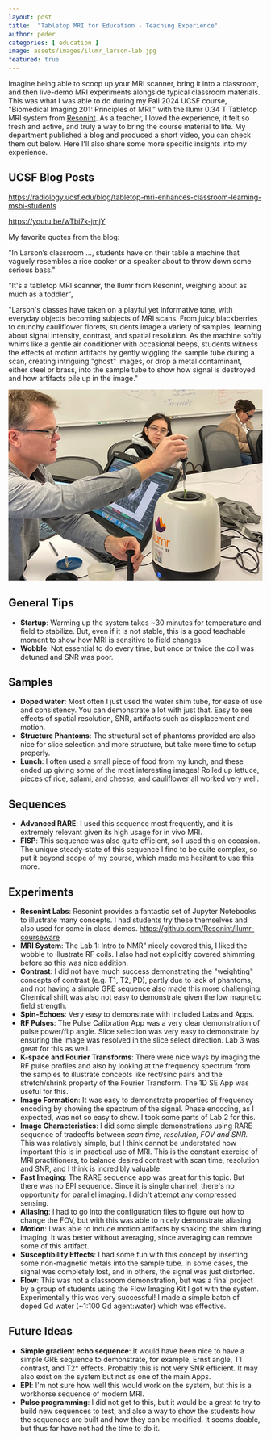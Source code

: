 ```yaml
---
layout: post
title:  "Tabletop MRI for Education - Teaching Experience"
author: peder
categories: [ education ]
image: assets/images/ilumr_larson-lab.jpg
featured: true
---
```

Imagine being able to scoop up your MRI scanner, bring it into a classroom, and then live-demo MRI experiments alongside typical classroom materials.  This was what I was able to do during my Fall 2024 UCSF course, "Biomedical Imaging 201: Principles of MRI," with the Ilumr 0.34 T Tabletop MRI system from [Resonint](https://www.resonint.com/).  As a teacher, I loved the experience, it felt so fresh and active, and truly a way to bring the course material to life.  My department published a blog and produced a short video, you can check them out below.  Here I'll also share some more specific insights into my experience.

## UCSF Blog Posts

<https://radiology.ucsf.edu/blog/tabletop-mri-enhances-classroom-learning-msbi-students>

<https://youtu.be/wTbi7k-jmjY>


My favorite quotes from the blog:

"In Larson’s classroom ..., students have on their table a machine that vaguely resembles a rice cooker or a speaker about to throw down some serious bass."

"It's a tabletop MRI scanner, the Ilumr from Resonint, weighing about as much as a toddler",

"Larson's classes have taken on a playful yet informative tone, with everyday objects becoming subjects of MRI scans. From juicy blackberries to crunchy cauliflower florets, students image a variety of samples, learning about signal intensity, contrast, and spatial resolution. As the machine softly whirrs like a gentle air conditioner with occasional beeps, students witness the effects of motion artifacts by gently wiggling the sample tube during a scan, creating intriguing "ghost" images, or drop a metal contaminant, either steel or brass, into the sample tube to show how signal is destroyed and how artifacts pile up in the image."

![Tabletop MRI in the Classroom](../assets/images/peder-larson-tabletop-MRI.jpg)

## General Tips

* **Startup**: Warming up the system takes ~30 minutes for temperature and field to stabilize.  But, even if it is not stable, this is a good teachable moment to show how MRI is sensitive to field changes
* **Wobble**: Not essential to do every time, but once or twice the coil was detuned and SNR was poor.

## Samples 

- **Doped water**: Most often I just used the water shim tube, for ease of use and consistency.  You can demonstrate a lot with just that.  Easy to see effects of spatial resolution, SNR, artifacts such as displacement and motion.
- **Structure Phantoms**: The structural set of phantoms provided are also nice for slice selection and more structure, but take more time to setup properly.
- **Lunch**: I often used a small piece of food from my lunch, and these ended up giving some of the most interesting images!  Rolled up lettuce, pieces of rice, salami, and cheese, and cauliflower all worked very well.  

## Sequences
* **Advanced RARE**:  I used this sequence most frequently, and it is extremely relevant given its high usage for in vivo MRI.
* **FISP**: This sequence was also quite efficient, so I used this on occasion.  The unique steady-state of this sequence I find to be quite complex, so put it beyond scope of my course, which made me hesitant to use this more.

## Experiments
* **Resonint Labs**: Resonint provides a fantastic set of Jupyter Notebooks to illustrate many concepts.  I had students try these themselves and also used for some in class demos.  <https://github.com/Resonint/ilumr-courseware>
* **MRI System**: The Lab 1: Intro to NMR" nicely covered this, I liked the wobble to illustrate RF coils.  I also had not explicitly covered shimming before so this was nice addition. 
* **Contrast**: I did not have much success demonstrating the "weighting" concepts of  contrast (e.g. T1, T2, PD), partly due to lack of phantoms, and not having a simple GRE sequence also made this more challenging.  Chemical shift was also not easy to demonstrate given the low magnetic field strength.
* **Spin-Echoes**:  Very easy to demonstrate with included Labs and Apps.
* **RF Pulses**:  The Pulse Calibration App was a very clear demonstration of pulse power/flip angle.  Slice selection was very easy to demonstrate by ensuring the image was resolved in the slice select direction.  Lab 3 was great for this as well.
* **K-space and Fourier Transforms**:  There were nice ways by imaging the RF pulse profiles and also by looking at the frequency spectrum from the samples to illustrate concepts like rect/sinc pairs and the stretch/shrink property of the Fourier Transform.  The 1D SE App was useful for this.
* **Image Formation**:  It was easy to demonstrate properties of frequency encoding by showing the spectrum of the signal.  Phase encoding, as I expected, was not so easy to show.  I took some parts of Lab 2 for this. 
* **Image Characteristics**: I did some simple demonstrations using RARE sequence of tradeoffs between *scan time, resolution, FOV and SNR.*  This was relatively simple, but I think cannot be understated how important this is in practical use of MRI.  This is the constant exercise of MRI practitioners, to balance desired contrast with scan time, resolution and SNR, and I think is incredibly valuable. 
* **Fast Imaging**:  The RARE sequence app was great for this topic.  But there was no EPI sequence.   Since it is single channel, there's no opportunity for parallel imaging.  I didn't attempt any compressed sensing. 
* **Aliasing**: I had to go into the configuration files to figure out how to change the FOV, but with this was able to nicely demonstrate aliasing.
* **Motion**: I was able to induce motion artifacts by shaking the shim during imaging.  It was better without averaging, since averaging can remove some of this artifact.
* **Susceptibility Effects**: I had some fun with this concept by inserting some non-magnetic metals into the sample tube.  In some cases, the signal was completely lost, and in others, the signal was just distorted.
* **Flow**: This was not a classroom demonstration, but was a final project by a group of students using the Flow Imaging Kit I got with the system.  Experimentally this was very successful!  I made a simple batch of doped Gd water (~1:100 Gd agent:water) which was effective.

## Future Ideas

* **Simple gradient echo sequence**:  It would have been nice to have a simple GRE sequence to demonstrate, for example, Ernst angle, T1 contrast, and T2* effects.  Probably this is not very SNR efficient.  It may also exist on the system but not as one of the main Apps.
* **EPI**:  I'm not sure how well this would work on the system, but this is a workhorse sequence of modern MRI.
* **Pulse programming**: I did not get to this, but it would be a great to try to build new sequences to test, and also a way to show the students how the sequences are built and how they can be modified.  It seems doable, but thus far have not had the time to do it.


